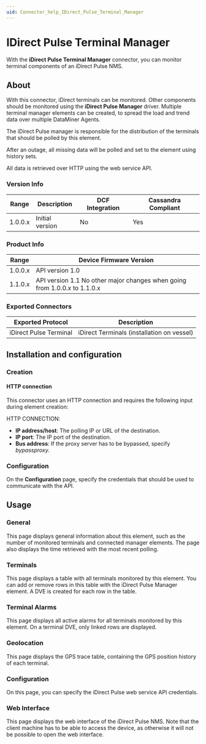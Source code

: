 ```yaml
---
uid: Connector_help_IDirect_Pulse_Terminal_Manager
---
```


# IDirect Pulse Terminal Manager

With the **iDirect Pulse Terminal Manager** connector, you can monitor terminal components of an iDirect Pulse NMS.

## About

With this connector, iDirect terminals can be monitored. Other components should be monitored using the **iDirect Pulse Manager** driver. Multiple terminal manager elements can be created, to spread the load and trend data over multiple DataMiner Agents.

The iDirect Pulse manager is responsible for the distribution of the terminals that should be polled by this element.

After an outage, all missing data will be polled and set to the element using history sets.

All data is retrieved over HTTP using the web service API.

### Version Info

| Range | Description | DCF Integration | Cassandra Compliant |
|------------------|-----------------|---------------------|-------------------------|
| 1.0.0.x          | Initial version | No                  | Yes                     |

### Product Info

| **Range** | **Device Firmware Version**                                               |
|------------------|---------------------------------------------------------------------------|
| 1.0.0.x          | API version 1.0                                                           |
| 1.1.0.x          | API version 1.1 No other major changes when going from 1.0.0.x to 1.1.0.x |

### Exported Connectors

| **Exported Protocol**  | **Description**                            |
|------------------------|--------------------------------------------|
| iDirect Pulse Terminal | iDirect Terminals (installation on vessel) |

## Installation and configuration

### Creation

#### HTTP connection

This connector uses an HTTP connection and requires the following input during element creation:

HTTP CONNECTION:

- **IP address/host**: The polling IP or URL of the destination.
- **IP port**: The IP port of the destination.
- **Bus address**: If the proxy server has to be bypassed, specify *bypassproxy.*

### Configuration

On the **Configuration** page, specify the credentials that should be used to communicate with the API.

## Usage

### General

This page displays general information about this element, such as the number of monitored terminals and connected manager elements. The page also displays the time retrieved with the most recent polling.

### Terminals

This page displays a table with all terminals monitored by this element. You can add or remove rows in this table with the iDirect Pulse Manager element. A DVE is created for each row in the table.

### Terminal Alarms

This page displays all active alarms for all terminals monitored by this element. On a terminal DVE, only linked rows are displayed.

### Geolocation

This page displays the GPS trace table, containing the GPS position history of each terminal.

### Configuration

On this page, you can specify the iDirect Pulse web service API credentials.

### Web Interface

This page displays the web interface of the iDirect Pulse NMS. Note that the client machine has to be able to access the device, as otherwise it will not be possible to open the web interface.
